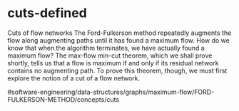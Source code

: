 # cuts-defined

Cuts of flow networks The Ford-Fulkerson method repeatedly augments the flow along augmenting paths until it has found a maximum flow. How do we know that when the algorithm terminates, we have actually found a maximum flow? The max-flow min-cut theorem, which we shall prove shortly, tells us that a flow is maximum if and only if its residual network contains no augmenting path. To prove this theorem, though, we must first explore the notion of a cut of a flow network.


#software-engineering/data-structures/graphs/maximum-flow/FORD-FULKERSON-METHOD/concepts/cuts
